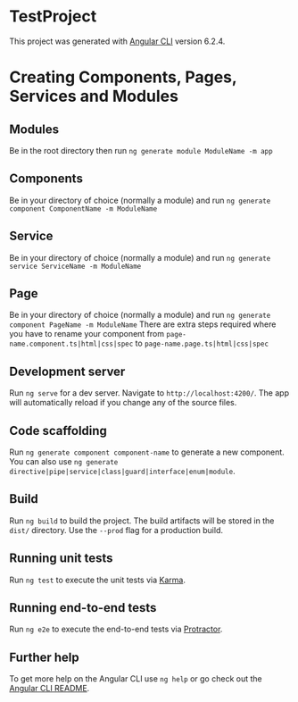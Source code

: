 # TestProject

This project was generated with [Angular CLI](https://github.com/angular/angular-cli) version 6.2.4.

# Creating Components, Pages, Services and Modules
## Modules
Be in the root directory then run `ng generate module ModuleName -m app`

## Components
Be in your directory of choice (normally a module) and run `ng generate component ComponentName -m ModuleName`

## Service
Be in your directory of choice (normally a module) and run `ng generate service ServiceName -m ModuleName`

## Page
Be in your directory of choice (normally a module) and run `ng generate component PageName -m ModuleName`
There are extra steps required where you have to rename your component from `page-name.component.ts|html|css|spec` to `page-name.page.ts|html|css|spec`

## Development server

Run `ng serve` for a dev server. Navigate to `http://localhost:4200/`. The app will automatically reload if you change any of the source files.

## Code scaffolding

Run `ng generate component component-name` to generate a new component. You can also use `ng generate directive|pipe|service|class|guard|interface|enum|module`.

## Build

Run `ng build` to build the project. The build artifacts will be stored in the `dist/` directory. Use the `--prod` flag for a production build.

## Running unit tests

Run `ng test` to execute the unit tests via [Karma](https://karma-runner.github.io).

## Running end-to-end tests

Run `ng e2e` to execute the end-to-end tests via [Protractor](http://www.protractortest.org/).

## Further help

To get more help on the Angular CLI use `ng help` or go check out the [Angular CLI README](https://github.com/angular/angular-cli/blob/master/README.md).

